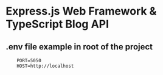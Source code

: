 # Express.js Web Framework & TypeScript Blog API

## .env file example in root of the project
```
    PORT=5050
    HOST=http://localhost
```
